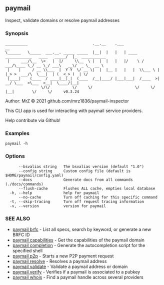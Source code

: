 ## paymail

Inspect, validate domains or resolve paymail addresses

### Synopsis

```
__________                             .__.__    .___                                     __                
\______   \_____  ___.__. _____ _____  |__|  |   |   | ____   ____________   ____   _____/  |_  ___________ 
 |     ___/\__  \<   |  |/     \\__  \ |  |  |   |   |/    \ /  ___/\____ \_/ __ \_/ ___\   __\/  _ \_  __ \
 |    |     / __ \\___  |  Y Y  \/ __ \|  |  |__ |   |   |  \\___ \ |  |_> >  ___/\  \___|  | (  <_> )  | \/
 |____|    (____  / ____|__|_|  (____  /__|____/ |___|___|  /____  >|   __/ \___  >\___  >__|  \____/|__|   
                \/\/          \/     \/                   \/     \/ |__|        \/     \/     v0.3.24
```
Author: MrZ © 2021 github.com/mrz1836/paymail-inspector

This CLI app is used for interacting with paymail service providers.

Help contribute via Github!


### Examples

```
paymail -h
```

### Options

```
      --bsvalias string   The bsvalias version (default "1.0")
      --config string     Custom config file (default is $HOME/paymail/config.yaml)
      --docs              Generate docs from all commands (./docs/commands)
      --flush-cache       Flushes ALL cache, empties local database
  -h, --help              help for paymail
      --no-cache          Turn off caching for this specific command
  -t, --skip-tracing      Turn off request tracing information
  -v, --version           version for paymail
```

### SEE ALSO

* [paymail brfc](paymail_brfc.md)	 - List all specs, search by keyword, or generate a new BRFC ID
* [paymail capabilities](paymail_capabilities.md)	 - Get the capabilities of the paymail domain
* [paymail completion](paymail_completion.md)	 - Generate the autocompletion script for the specified shell
* [paymail p2p](paymail_p2p.md)	 - Starts a new P2P payment request
* [paymail resolve](paymail_resolve.md)	 - Resolves a paymail address
* [paymail validate](paymail_validate.md)	 - Validate a paymail address or domain
* [paymail verify](paymail_verify.md)	 - Verifies if a paymail is associated to a pubkey
* [paymail whois](paymail_whois.md)	 - Find a paymail handle across several providers

